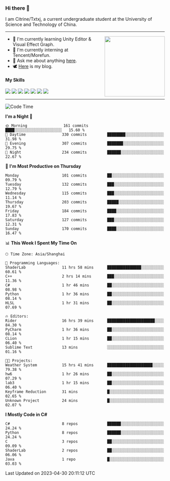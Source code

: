 ### Hi there 👋

I am Citrine/Txtxj, a current undergraduate student at the University of Science and Technology of China.

---

<img align="right" height="190" src="http://github-profile-summary-cards.vercel.app/api/cards/stats?username=txtxj&theme=vue">

- 🌱 I'm currently learning Unity Editor & Visual Effect Graph.
- 🐶 I'm currently interning at Tencent/Morefun.
- 💬 Ask me about anything [here](https://github.com/txtxj/txtxj/issues).
- 🕊️ [Here](https://txtxj.top) is my blog.

#### My Skills

![](https://img.shields.io/badge/C%23-239120?logo=csharp&logoColor=fff)
![](https://img.shields.io/badge/Unity-000000?logo=unity&logoColor=fff)
![](https://img.shields.io/badge/Python-3e74a2?logo=python&logoColor=fff)
![](https://img.shields.io/badge/C++-65318e?logo=cplusplus&logoColor=fff)
![](https://img.shields.io/badge/C-5654a2?logo=c&logoColor=fff)
![](https://img.shields.io/badge/Blender-f5792a?logo=blender&logoColor=fff)
![](https://img.shields.io/badge/SQL-cc2927?logo=microsoftsqlserver&logoColor=fff)

---

<!--START_SECTION:waka-->
![Code Time](http://img.shields.io/badge/Code%20Time-836%20hrs%2041%20mins-blue)

**I'm a Night 🦉** 

```text
🌞 Morning                161 commits         ████░░░░░░░░░░░░░░░░░░░░░   15.60 % 
🌆 Daytime                330 commits         ████████░░░░░░░░░░░░░░░░░   31.98 % 
🌃 Evening                307 commits         ███████░░░░░░░░░░░░░░░░░░   29.75 % 
🌙 Night                  234 commits         ██████░░░░░░░░░░░░░░░░░░░   22.67 % 
```
📅 **I'm Most Productive on Thursday** 

```text
Monday                   101 commits         ██░░░░░░░░░░░░░░░░░░░░░░░   09.79 % 
Tuesday                  132 commits         ███░░░░░░░░░░░░░░░░░░░░░░   12.79 % 
Wednesday                115 commits         ███░░░░░░░░░░░░░░░░░░░░░░   11.14 % 
Thursday                 203 commits         █████░░░░░░░░░░░░░░░░░░░░   19.67 % 
Friday                   184 commits         ████░░░░░░░░░░░░░░░░░░░░░   17.83 % 
Saturday                 127 commits         ███░░░░░░░░░░░░░░░░░░░░░░   12.31 % 
Sunday                   170 commits         ████░░░░░░░░░░░░░░░░░░░░░   16.47 % 
```


📊 **This Week I Spent My Time On** 

```text
🕑︎ Time Zone: Asia/Shanghai

💬 Programming Languages: 
ShaderLab                11 hrs 58 mins      ███████████████░░░░░░░░░░   60.61 % 
C++                      2 hrs 14 mins       ███░░░░░░░░░░░░░░░░░░░░░░   11.36 % 
C#                       1 hr 46 mins        ██░░░░░░░░░░░░░░░░░░░░░░░   08.98 % 
Python                   1 hr 36 mins        ██░░░░░░░░░░░░░░░░░░░░░░░   08.14 % 
HLSL                     1 hr 31 mins        ██░░░░░░░░░░░░░░░░░░░░░░░   07.69 % 

🔥 Editors: 
Rider                    16 hrs 39 mins      █████████████████████░░░░   84.30 % 
PyCharm                  1 hr 36 mins        ██░░░░░░░░░░░░░░░░░░░░░░░   08.14 % 
CLion                    1 hr 15 mins        ██░░░░░░░░░░░░░░░░░░░░░░░   06.40 % 
Sublime Text             13 mins             ░░░░░░░░░░░░░░░░░░░░░░░░░   01.16 % 

🐱‍💻 Projects: 
Weather System           15 hrs 41 mins      ████████████████████░░░░░   79.38 % 
hw6                      1 hr 26 mins        ██░░░░░░░░░░░░░░░░░░░░░░░   07.29 % 
lab3                     1 hr 15 mins        ██░░░░░░░░░░░░░░░░░░░░░░░   06.40 % 
Keyframe Reduction       31 mins             █░░░░░░░░░░░░░░░░░░░░░░░░   02.65 % 
Unknown Project          24 mins             █░░░░░░░░░░░░░░░░░░░░░░░░   02.07 % 
```

**I Mostly Code in C#** 

```text
C#                       8 repos             ██████░░░░░░░░░░░░░░░░░░░   24.24 % 
Python                   8 repos             ██████░░░░░░░░░░░░░░░░░░░   24.24 % 
C                        3 repos             ██░░░░░░░░░░░░░░░░░░░░░░░   09.09 % 
ShaderLab                2 repos             ██░░░░░░░░░░░░░░░░░░░░░░░   06.06 % 
Java                     1 repo              █░░░░░░░░░░░░░░░░░░░░░░░░   03.03 % 
```




 Last Updated on 2023-04-30 20:11:12 UTC
<!--END_SECTION:waka-->
